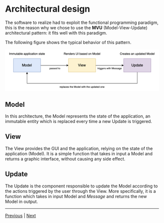 # Architectural design

The software to realize had to exploit the functional programming paradigm, this is the reason why
we chose to use the **MVU** (Model-View-Update) architectural pattern: it fits well with this paradigm.

The following figure shows the typical behavior of this pattern.

<img src="../diagrams/mvu/mvu.png" alt="Diagram Model-View-Update">

## Model

In this architecture, the Model represents the state of the application, an immutable entity which
is replaced every time a new Update is triggered.

## View

The View provides the GUI and the application, relying on the state of the application (Model).
It is a simple function that takes in input a Model and returns a graphic interface, without causing any side effect.

## Update

The Update is the component responsible to update the Model according to the actions triggered by the user through the
View.
More specifically, it is a function which takes in input Model and _Message_ and returns the new Model in output.

---

[Previous](2-requirements.md) | [Next](4-detailed-design.md)
